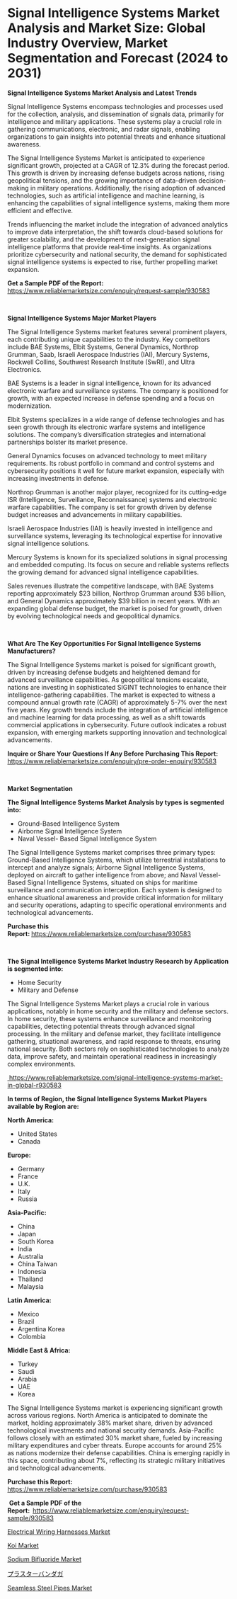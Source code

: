<p><h1>Signal Intelligence Systems Market Analysis and Market Size: Global Industry Overview, Market Segmentation and Forecast (2024 to 2031)</h1></p><p><strong>Signal Intelligence Systems Market Analysis and Latest Trends</strong></p>
<p><p>Signal Intelligence Systems encompass technologies and processes used for the collection, analysis, and dissemination of signals data, primarily for intelligence and military applications. These systems play a crucial role in gathering communications, electronic, and radar signals, enabling organizations to gain insights into potential threats and enhance situational awareness.</p><p>The Signal Intelligence Systems Market is anticipated to experience significant growth, projected at a CAGR of 12.3% during the forecast period. This growth is driven by increasing defense budgets across nations, rising geopolitical tensions, and the growing importance of data-driven decision-making in military operations. Additionally, the rising adoption of advanced technologies, such as artificial intelligence and machine learning, is enhancing the capabilities of signal intelligence systems, making them more efficient and effective.</p><p>Trends influencing the market include the integration of advanced analytics to improve data interpretation, the shift towards cloud-based solutions for greater scalability, and the development of next-generation signal intelligence platforms that provide real-time insights. As organizations prioritize cybersecurity and national security, the demand for sophisticated signal intelligence systems is expected to rise, further propelling market expansion.</p></p>
<p><strong>Get a Sample PDF of the Report:&nbsp;</strong> <a href="https://www.reliablemarketsize.com/enquiry/request-sample/930583">https://www.reliablemarketsize.com/enquiry/request-sample/930583</a></p>
<p>&nbsp;</p>
<p><strong>Signal Intelligence Systems Major Market Players</strong></p>
<p><p>The Signal Intelligence Systems market features several prominent players, each contributing unique capabilities to the industry. Key competitors include BAE Systems, Elbit Systems, General Dynamics, Northrop Grumman, Saab, Israeli Aerospace Industries (IAI), Mercury Systems, Rockwell Collins, Southwest Research Institute (SwRI), and Ultra Electronics.</p><p>BAE Systems is a leader in signal intelligence, known for its advanced electronic warfare and surveillance systems. The company is positioned for growth, with an expected increase in defense spending and a focus on modernization.</p><p>Elbit Systems specializes in a wide range of defense technologies and has seen growth through its electronic warfare systems and intelligence solutions. The company’s diversification strategies and international partnerships bolster its market presence.</p><p>General Dynamics focuses on advanced technology to meet military requirements. Its robust portfolio in command and control systems and cybersecurity positions it well for future market expansion, especially with increasing investments in defense.</p><p>Northrop Grumman is another major player, recognized for its cutting-edge ISR (Intelligence, Surveillance, Reconnaissance) systems and electronic warfare capabilities. The company is set for growth driven by defense budget increases and advancements in military capabilities.</p><p>Israeli Aerospace Industries (IAI) is heavily invested in intelligence and surveillance systems, leveraging its technological expertise for innovative signal intelligence solutions. </p><p>Mercury Systems is known for its specialized solutions in signal processing and embedded computing. Its focus on secure and reliable systems reflects the growing demand for advanced signal intelligence capabilities.</p><p>Sales revenues illustrate the competitive landscape, with BAE Systems reporting approximately $23 billion, Northrop Grumman around $36 billion, and General Dynamics approximately $39 billion in recent years. With an expanding global defense budget, the market is poised for growth, driven by evolving technological needs and geopolitical dynamics.</p></p>
<p>&nbsp;</p>
<p><strong>What Are The Key Opportunities For Signal Intelligence Systems Manufacturers?</strong></p>
<p><p>The Signal Intelligence Systems market is poised for significant growth, driven by increasing defense budgets and heightened demand for advanced surveillance capabilities. As geopolitical tensions escalate, nations are investing in sophisticated SIGINT technologies to enhance their intelligence-gathering capabilities. The market is expected to witness a compound annual growth rate (CAGR) of approximately 5-7% over the next five years. Key growth trends include the integration of artificial intelligence and machine learning for data processing, as well as a shift towards commercial applications in cybersecurity. Future outlook indicates a robust expansion, with emerging markets supporting innovation and technological advancements.</p></p>
<p><strong>Inquire or Share Your Questions If Any Before Purchasing This Report:</strong> <a href="https://www.reliablemarketsize.com/enquiry/pre-order-enquiry/930583">https://www.reliablemarketsize.com/enquiry/pre-order-enquiry/930583</a></p>
<p>&nbsp;</p>
<p><strong>Market Segmentation</strong></p>
<p><strong>The Signal Intelligence Systems Market Analysis by types is segmented into:</strong></p>
<p><ul><li>Ground-Based Intelligence System</li><li>Airborne Signal Intelligence System</li><li>Naval Vessel- Based Signal Intelligence System</li></ul></p>
<p><p>The Signal Intelligence Systems market comprises three primary types: Ground-Based Intelligence Systems, which utilize terrestrial installations to intercept and analyze signals; Airborne Signal Intelligence Systems, deployed on aircraft to gather intelligence from above; and Naval Vessel-Based Signal Intelligence Systems, situated on ships for maritime surveillance and communication interception. Each system is designed to enhance situational awareness and provide critical information for military and security operations, adapting to specific operational environments and technological advancements.</p></p>
<p><strong>Purchase this Report:&nbsp;</strong><a href="https://www.reliablemarketsize.com/purchase/930583">https://www.reliablemarketsize.com/purchase/930583</a></p>
<p>&nbsp;</p>
<p><strong>The Signal Intelligence Systems Market Industry Research by Application is segmented into:</strong></p>
<p><ul><li>Home Security</li><li>Military and Defense</li></ul></p>
<p><p>The Signal Intelligence Systems Market plays a crucial role in various applications, notably in home security and the military and defense sectors. In home security, these systems enhance surveillance and monitoring capabilities, detecting potential threats through advanced signal processing. In the military and defense market, they facilitate intelligence gathering, situational awareness, and rapid response to threats, ensuring national security. Both sectors rely on sophisticated technologies to analyze data, improve safety, and maintain operational readiness in increasingly complex environments.</p></p>
<p><a href="https://www.reliablemarketsize.com/signal-intelligence-systems-market-in-global-r930583">&nbsp;https://www.reliablemarketsize.com/signal-intelligence-systems-market-in-global-r930583</a></p>
<p><strong>In terms of Region, the Signal Intelligence Systems Market Players available by Region are:</strong></p>
<p>
    <p> <strong> North America: </strong>
        <ul>
            <li>United States</li>
            <li>Canada</li>
        </ul>
        </p> 
    <p> <strong> Europe: </strong>
        <ul>
            <li>Germany</li>
            <li>France</li>
            <li>U.K.</li>
            <li>Italy</li>
            <li>Russia</li>
        </ul>
        </p> 
    <p> <strong> Asia-Pacific: </strong>
        <ul>
            <li>China</li>
            <li>Japan</li>
            <li>South Korea</li>
            <li>India</li>
            <li>Australia</li>
            <li>China Taiwan</li>
            <li>Indonesia</li>
            <li>Thailand</li>
            <li>Malaysia</li>
        </ul>
        </p> 
    <p> <strong> Latin America: </strong>
        <ul>
            <li>Mexico</li>
            <li>Brazil</li>
            <li>Argentina Korea</li>
            <li>Colombia</li>
        </ul>
        </p> 
    <p> <strong> Middle East & Africa: </strong>
        <ul>
            <li>Turkey</li>
            <li>Saudi</li>
            <li>Arabia</li>
            <li>UAE</li>
            <li>Korea</li>
        </ul>
    </p>
    </p>
<p><p>The Signal Intelligence Systems market is experiencing significant growth across various regions. North America is anticipated to dominate the market, holding approximately 38% market share, driven by advanced technological investments and national security demands. Asia-Pacific follows closely with an estimated 30% market share, fueled by increasing military expenditures and cyber threats. Europe accounts for around 25% as nations modernize their defense capabilities. China is emerging rapidly in this space, contributing about 7%, reflecting its strategic military initiatives and technological advancements.</p></p>
<p><strong>Purchase this Report: </strong><a href="https://www.reliablemarketsize.com/purchase/930583">https://www.reliablemarketsize.com/purchase/930583</a></p>
<p>&nbsp;<strong>Get a Sample PDF of the Report:&nbsp;&nbsp;</strong><a href="https://www.reliablemarketsize.com/enquiry/request-sample/930583">https://www.reliablemarketsize.com/enquiry/request-sample/930583</a></p>
<p><strong></strong></p>
<p><p><a href="https://medium.com/@shubham99912151/the-electrical-wiring-harnesses-market-research-report-provides-an-in-depth-and-up-to-date-3eacd87770e9">Electrical Wiring Harnesses Market</a></p><p><a href="https://www.linkedin.com/pulse/future-koi-market-global-forecast-trends-2024-2031-imarkete-uncrf?trackingId=A0Cnxb2xSh%2BERpQFFRTbzQ%3D%3D">Koi Market</a></p><p><a href="https://issuu.com/reportprime-2/docs/sodium-bifluoride-market-size-2030._e259f8feee11d3">Sodium Bifluoride Market</a></p><p><a href="https://medium.com/@janrona788520/plaster-bandagas-market-%E3%81%AE%E3%82%B0%E3%83%AD%E3%83%BC%E3%83%90%E3%83%AB%E5%B8%82%E5%A0%B4%E6%A6%82%E8%A6%81%E3%81%AF-%E4%B8%96%E7%95%8C%E3%81%8A%E3%82%88%E3%81%B3%E4%B8%BB%E8%A6%81%E5%B8%82%E5%A0%B4%E3%81%AB%E3%81%8A%E3%81%91%E3%82%8B%E6%A5%AD%E7%95%8C%E3%81%AB%E5%BD%B1%E9%9F%BF%E3%82%92%E4%B8%8E%E3%81%88%E3%82%8B%E4%B8%BB%E8%A6%81%E3%81%AA%E3%83%88%E3%83%AC%E3%83%B3%E3%83%89%E3%81%AB%E3%81%A4%E3%81%84%E3%81%A6-%E7%8B%AC%E8%87%AA%E3%81%AE%E8%A6%96%E7%82%B9%E3%82%92%E6%8F%90%E4%BE%9B%E3%81%97%E3%81%BE%E3%81%99-6200a845974c?postPublishedType=initial">プラスターバンダガ</a></p><p><a href="https://issuu.com/reportprime-2/docs/seamless-steel-pipes-market-size-20_7314706b82061d">Seamless Steel Pipes Market</a></p></p>